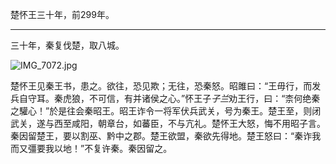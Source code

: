 楚怀王三十年，前299年。

---

三十年，秦复伐楚，取八城。

![IMG_7072.jpg](楚/assets/IMG_7072.jpg)

楚怀王见秦王书，患之。欲往，恐见欺；无往，恐秦怒。昭雎曰：“王毋行，而发兵自守耳。秦虎狼，不可信，有并诸侯之心。”怀王子*子兰*劝王行，曰：“柰何绝秦之驩心！”於是往会秦昭王。昭王诈令一将军伏兵武关，号为秦王。楚王至，则闭武关，遂与西至咸阳，朝章台，如蕃臣，不与亢礼。楚怀王大怒，悔不用昭子言。秦因留楚王，要以割巫、黔中之郡。楚王欲盟，秦欲先得地。楚王怒曰：“秦诈我而又彊要我以地！”不复许秦。秦因留之。